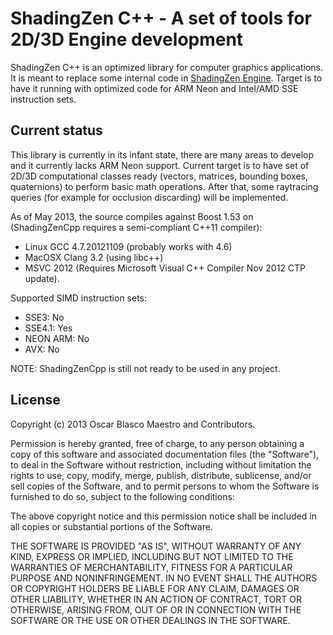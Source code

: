 ﻿# ShadingZen C++ - A set of tools for 2D/3D Engine development

ShadingZen C++ is an optimized library for computer graphics applications. It is meant to replace some internal code in [ShadingZen
Engine](https://github.com/TraxNet/ShadingZen). Target is to have it running 
with optimized code for ARM Neon and Intel/AMD SSE instruction sets.


## Current status

This library is currently in its infant state, there are many areas to develop and it currently lacks ARM Neon support. 
Current target is to have set of 2D/3D computational classes ready (vectors, matrices, bounding boxes, quaternions) to perform basic math operations.
After that, some raytracing queries (for example for occlusion discarding) will be implemented. 

As of May 2013, the source compiles against Boost 1.53 on (ShadingZenCpp requires a semi-compliant C++11 compiler):
- Linux GCC 4.7.20121109 (probably works with 4.6)
- MacOSX Clang 3.2 (using libc++)
- MSVC 2012 (Requires Microsoft Visual C++ Compiler Nov 2012 CTP update).

Supported SIMD instruction sets: 
- SSE3: No
- SSE4.1: Yes
- NEON ARM: No
- AVX: No


NOTE: ShadingZenCpp is still not ready to be used in any project.


## License

Copyright (c) 2013 Oscar Blasco Maestro and Contributors.

Permission is hereby granted, free of charge, to any person obtaining a copy of this software and associated documentation files (the "Software"), to deal in the Software without restriction, including without limitation the rights to use, copy, modify, merge, publish, distribute, sublicense, and/or sell copies of the Software, and to permit persons to whom the Software is furnished to do so, subject to the following conditions:

The above copyright notice and this permission notice shall be included in all copies or substantial portions of the Software.

THE SOFTWARE IS PROVIDED "AS IS", WITHOUT WARRANTY OF ANY KIND, EXPRESS OR IMPLIED, INCLUDING BUT NOT LIMITED TO THE WARRANTIES OF MERCHANTABILITY, FITNESS FOR A PARTICULAR PURPOSE AND NONINFRINGEMENT. IN NO EVENT SHALL THE AUTHORS OR COPYRIGHT HOLDERS BE LIABLE FOR ANY CLAIM, DAMAGES OR OTHER LIABILITY, WHETHER IN AN ACTION OF CONTRACT, TORT OR OTHERWISE, ARISING FROM, OUT OF OR IN CONNECTION WITH THE SOFTWARE OR THE USE OR OTHER DEALINGS IN THE SOFTWARE.
